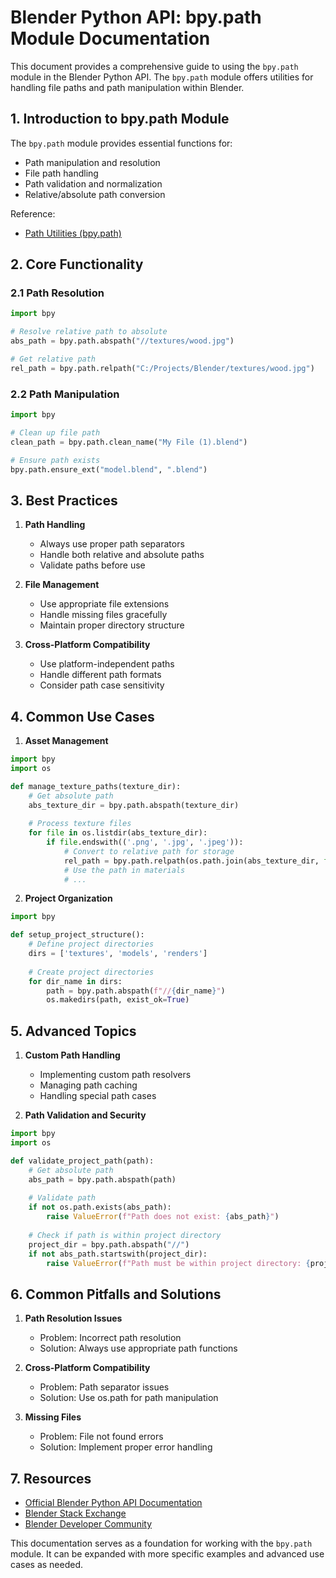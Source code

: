 # Blender Python API: bpy.path Module Documentation

This document provides a comprehensive guide to using the `bpy.path` module in the Blender Python API. The `bpy.path` module offers utilities for handling file paths and path manipulation within Blender.

## 1. Introduction to bpy.path Module

The `bpy.path` module provides essential functions for:
- Path manipulation and resolution
- File path handling
- Path validation and normalization
- Relative/absolute path conversion

Reference:
- [Path Utilities (bpy.path)](https://docs.blender.org/api/current/bpy.path.html)

## 2. Core Functionality

### 2.1 Path Resolution
```python
import bpy

# Resolve relative path to absolute
abs_path = bpy.path.abspath("//textures/wood.jpg")

# Get relative path
rel_path = bpy.path.relpath("C:/Projects/Blender/textures/wood.jpg")
```

### 2.2 Path Manipulation
```python
import bpy

# Clean up file path
clean_path = bpy.path.clean_name("My File (1).blend")

# Ensure path exists
bpy.path.ensure_ext("model.blend", ".blend")
```

## 3. Best Practices

1. **Path Handling**
   - Always use proper path separators
   - Handle both relative and absolute paths
   - Validate paths before use

2. **File Management**
   - Use appropriate file extensions
   - Handle missing files gracefully
   - Maintain proper directory structure

3. **Cross-Platform Compatibility**
   - Use platform-independent paths
   - Handle different path formats
   - Consider path case sensitivity

## 4. Common Use Cases

1. **Asset Management**
```python
import bpy
import os

def manage_texture_paths(texture_dir):
    # Get absolute path
    abs_texture_dir = bpy.path.abspath(texture_dir)
    
    # Process texture files
    for file in os.listdir(abs_texture_dir):
        if file.endswith(('.png', '.jpg', '.jpeg')):
            # Convert to relative path for storage
            rel_path = bpy.path.relpath(os.path.join(abs_texture_dir, file))
            # Use the path in materials
            # ...
```

2. **Project Organization**
```python
import bpy

def setup_project_structure():
    # Define project directories
    dirs = ['textures', 'models', 'renders']
    
    # Create project directories
    for dir_name in dirs:
        path = bpy.path.abspath(f"//{dir_name}")
        os.makedirs(path, exist_ok=True)
```

## 5. Advanced Topics

1. **Custom Path Handling**
   - Implementing custom path resolvers
   - Managing path caching
   - Handling special path cases

2. **Path Validation and Security**
```python
import bpy
import os

def validate_project_path(path):
    # Get absolute path
    abs_path = bpy.path.abspath(path)
    
    # Validate path
    if not os.path.exists(abs_path):
        raise ValueError(f"Path does not exist: {abs_path}")
    
    # Check if path is within project directory
    project_dir = bpy.path.abspath("//")
    if not abs_path.startswith(project_dir):
        raise ValueError(f"Path must be within project directory: {project_dir}")
```

## 6. Common Pitfalls and Solutions

1. **Path Resolution Issues**
   - Problem: Incorrect path resolution
   - Solution: Always use appropriate path functions

2. **Cross-Platform Compatibility**
   - Problem: Path separator issues
   - Solution: Use os.path for path manipulation

3. **Missing Files**
   - Problem: File not found errors
   - Solution: Implement proper error handling

## 7. Resources

- [Official Blender Python API Documentation](https://docs.blender.org/api/current/)
- [Blender Stack Exchange](https://blender.stackexchange.com/)
- [Blender Developer Community](https://devtalk.blender.org/)

This documentation serves as a foundation for working with the `bpy.path` module. It can be expanded with more specific examples and advanced use cases as needed.
